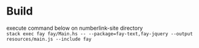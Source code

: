 # Build
execute command below on numberlink-site directory  
`stack exec fay fay/Main.hs -- --package=fay-text,fay-jquery --output resources/main.js --include fay`
